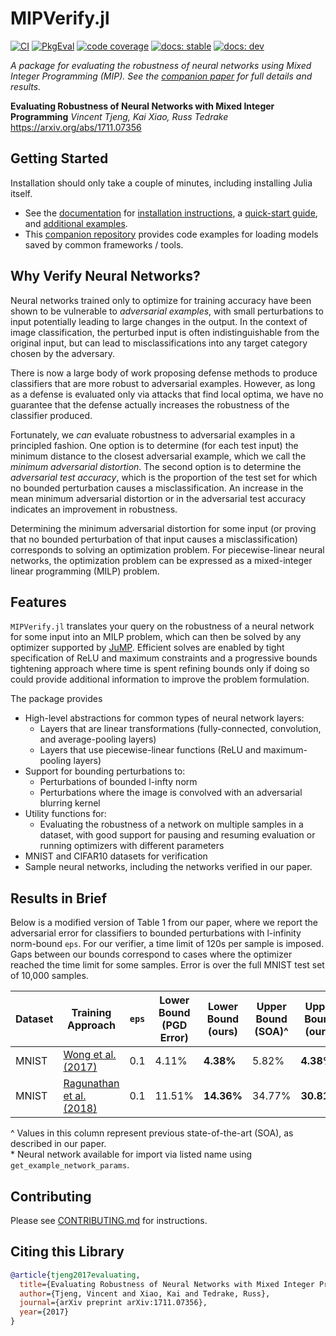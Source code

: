 # MIPVerify.jl

[![CI](https://github.com/vtjeng/MIPVerify.jl/workflows/CI/badge.svg?branch=master)](https://github.com/vtjeng/MIPVerify.jl/actions?query=workflow%3ACI+branch%3Amaster)
[![PkgEval][pkgeval-img]][pkgeval-url]
[![code coverage](https://codecov.io/gh/vtjeng/MIPVerify.jl/branch/master/graph/badge.svg)](http://codecov.io/github/vtjeng/MIPVerify.jl?branch=master)
[![docs: stable](https://img.shields.io/badge/docs-stable-blue.svg)](https://vtjeng.github.io/MIPVerify.jl/stable)
[![docs: dev](https://img.shields.io/badge/docs-dev-blue.svg)](https://vtjeng.github.io/MIPVerify.jl/dev)

[pkgeval-img]: https://juliaci.github.io/NanosoldierReports/pkgeval_badges/M/MIPVerify.svg
[pkgeval-url]: https://juliaci.github.io/NanosoldierReports/pkgeval_badges/M/MIPVerify.html

_A package for evaluating the robustness of neural networks using Mixed Integer Programming (MIP).
See the [companion paper](https://arxiv.org/abs/1711.07356) for full details and results._

**Evaluating Robustness of Neural Networks with Mixed Integer Programming** _Vincent Tjeng, Kai
Xiao, Russ Tedrake_ https://arxiv.org/abs/1711.07356

## Getting Started

Installation should only take a couple of minutes, including installing Julia itself.

- See the [documentation](https://vtjeng.github.io/MIPVerify.jl/latest) for
  [installation instructions](https://vtjeng.github.io/MIPVerify.jl/latest/#Installation-1), a
  [quick-start guide](https://nbviewer.jupyter.org/github/vtjeng/MIPVerify.jl/blob/master/examples/00_quickstart.ipynb),
  and
  [additional examples](https://nbviewer.jupyter.org/github/vtjeng/MIPVerify.jl/tree/master/examples/).
- This [companion repository](https://github.com/vtjeng/MIPVerify-converter) provides code examples
  for loading models saved by common frameworks / tools.

## Why Verify Neural Networks?

Neural networks trained only to optimize for training accuracy have been shown to be vulnerable to
_adversarial examples_, with small perturbations to input potentially leading to large changes in
the output. In the context of image classification, the perturbed input is often indistinguishable
from the original input, but can lead to misclassifications into any target category chosen by the
adversary.

There is now a large body of work proposing defense methods to produce classifiers that are more
robust to adversarial examples. However, as long as a defense is evaluated only via attacks that
find local optima, we have no guarantee that the defense actually increases the robustness of the
classifier produced.

Fortunately, we _can_ evaluate robustness to adversarial examples in a principled fashion. One
option is to determine (for each test input) the minimum distance to the closest adversarial
example, which we call the _minimum adversarial distortion_. The second option is to determine the
_adversarial test accuracy_, which is the proportion of the test set for which no bounded
perturbation causes a misclassification. An increase in the mean minimum adversarial distortion or
in the adversarial test accuracy indicates an improvement in robustness.

Determining the minimum adversarial distortion for some input (or proving that no bounded
perturbation of that input causes a misclassification) corresponds to solving an optimization
problem. For piecewise-linear neural networks, the optimization problem can be expressed as a
mixed-integer linear programming (MILP) problem.

## Features

`MIPVerify.jl` translates your query on the robustness of a neural network for some input into an
MILP problem, which can then be solved by any optimizer supported by
[JuMP](https://github.com/JuliaOpt/JuMP.jl). Efficient solves are enabled by tight specification of
ReLU and maximum constraints and a progressive bounds tightening approach where time is spent
refining bounds only if doing so could provide additional information to improve the problem
formulation.

The package provides

- High-level abstractions for common types of neural network layers:
  - Layers that are linear transformations (fully-connected, convolution, and average-pooling
    layers)
  - Layers that use piecewise-linear functions (ReLU and maximum-pooling layers)
- Support for bounding perturbations to:
  - Perturbations of bounded l-infty norm
  - Perturbations where the image is convolved with an adversarial blurring kernel
- Utility functions for:
  - Evaluating the robustness of a network on multiple samples in a dataset, with good support for
    pausing and resuming evaluation or running optimizers with different parameters
- MNIST and CIFAR10 datasets for verification
- Sample neural networks, including the networks verified in our paper.

## Results in Brief

Below is a modified version of Table 1 from our paper, where we report the adversarial error for
classifiers to bounded perturbations with l-infinity norm-bound `eps`. For our verifier, a time
limit of 120s per sample is imposed. Gaps between our bounds correspond to cases where the optimizer
reached the time limit for some samples. Error is over the full MNIST test set of 10,000 samples.

| Dataset | Training Approach                                            | `eps` | Lower<br>Bound<br>(PGD Error) | Lower<br>Bound<br>(ours) | Upper<br>Bound<br>(SOA)\^ | Upper<br>Bound<br>(ours) | Name in package\*              |
| ------- | ------------------------------------------------------------ | ----- | ----------------------------- | ------------------------ | ------------------------- | ------------------------ | ------------------------------ |
| MNIST   | [Wong et al. (2017)](https://arxiv.org/abs/1711.00851)       | 0.1   | 4.11%                         | **4.38%**                | 5.82%                     | **4.38%**                | `MNIST.WK17a_linf0.1_authors`  |
| MNIST   | [Ragunathan et al. (2018)](https://arxiv.org/abs/1801.09344) | 0.1   | 11.51%                        | **14.36%**               | 34.77%                    | **30.81%**               | `MNIST.RSL18a_linf0.1_authors` |

\^ Values in this column represent previous state-of-the-art (SOA), as described in our
paper.<br> \* Neural network available for import via listed name using
`get_example_network_params`.

## Contributing

Please see [CONTRIBUTING.md](./CONTRIBUTING.md) for instructions.

## Citing this Library

```bibtex
@article{tjeng2017evaluating,
  title={Evaluating Robustness of Neural Networks with Mixed Integer Programming},
  author={Tjeng, Vincent and Xiao, Kai and Tedrake, Russ},
  journal={arXiv preprint arXiv:1711.07356},
  year={2017}
}
```
